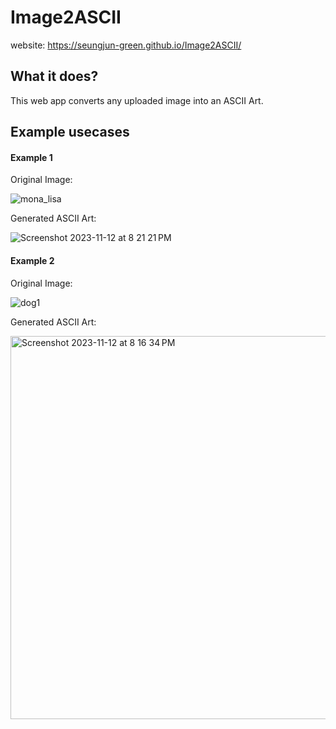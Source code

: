 # Image2ASCII

website: https://seungjun-green.github.io/Image2ASCII/

## What it does?
This web app converts any uploaded image into an ASCII Art. 

## Example usecases

#### Example 1

Original Image:

![mona_lisa](https://github.com/seungjun-green/Image2ASCII/assets/60959924/478f66bf-f82c-4c6a-9487-02bc3ab878d5)

Generated ASCII Art:

![Screenshot 2023-11-12 at 8 21 21 PM](https://github.com/seungjun-green/Image2ASCII/assets/60959924/ef8acfa7-155d-4507-810b-daeb1e2bf2b7)




#### Example 2

Original Image: 


![dog1](https://github.com/seungjun-green/Image2ASCII/assets/60959924/368e02f9-0181-4a71-a060-6e507d4376fd)


Generated ASCII Art:

<img width="613" alt="Screenshot 2023-11-12 at 8 16 34 PM" src="https://github.com/seungjun-green/Image2ASCII/assets/60959924/4b5ccc57-792a-4a73-bcb2-dfb32e6b8ed9">

